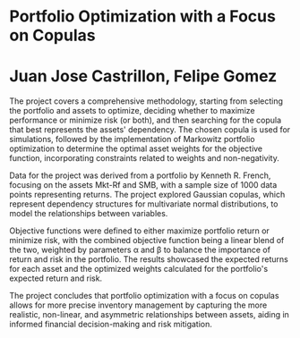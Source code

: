 # Portfolio Optimization with a Focus on Copulas
# Juan Jose Castrillon, Felipe Gomez
The project covers a comprehensive methodology, starting from selecting the portfolio and assets to optimize, deciding whether to maximize performance or minimize risk (or both), and then searching for the copula that best represents the assets' dependency. The chosen copula is used for simulations, followed by the implementation of Markowitz portfolio optimization to determine the optimal asset weights for the objective function, incorporating constraints related to weights and non-negativity.

Data for the project was derived from a portfolio by Kenneth R. French, focusing on the assets Mkt-Rf and SMB, with a sample size of 1000 data points representing returns. The project explored Gaussian copulas, which represent dependency structures for multivariate normal distributions, to model the relationships between variables.

Objective functions were defined to either maximize portfolio return or minimize risk, with the combined objective function being a linear blend of the two, weighted by parameters α and β to balance the importance of return and risk in the portfolio. The results showcased the expected returns for each asset and the optimized weights calculated for the portfolio's expected return and risk.

The project concludes that portfolio optimization with a focus on copulas allows for more precise inventory management by capturing the more realistic, non-linear, and asymmetric relationships between assets, aiding in informed financial decision-making and risk mitigation.
